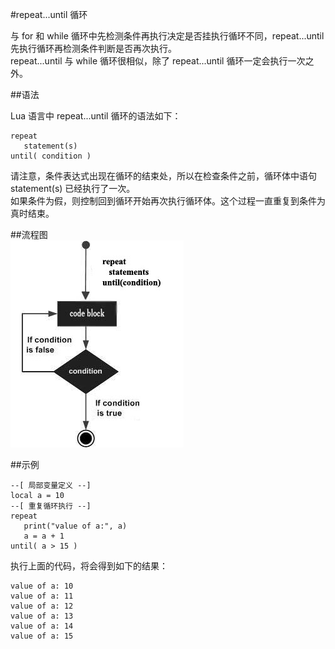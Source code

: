 #repeat...until 循环  

与 for 和 while 循环中先检测条件再执行决定是否挂执行循环不同，repeat...until 先执行循环再检测条件判断是否再次执行。  
repeat...until 与 while 循环很相似，除了 repeat...until 循环一定会执行一次之外。  

##语法  

Lua 语言中 repeat...until 循环的语法如下：  

```
repeat
   statement(s)
until( condition )
```  

请注意，条件表达式出现在循环的结束处，所以在检查条件之前，循环体中语句 statement(s) 已经执行了一次。  
如果条件为假，则控制回到循环开始再次执行循环体。这个过程一直重复到条件为真时结束。

##流程图  
![](images/repeat_until_loop.jpg)

##示例  
```
--[ 局部变量定义 --]
local a = 10
--[ 重复循环执行 --]
repeat
   print("value of a:", a)
   a = a + 1
until( a > 15 )
```
执行上面的代码，将会得到如下的结果：  

```
value of a:	10
value of a:	11
value of a:	12
value of a:	13
value of a:	14
value of a:	15
```
